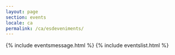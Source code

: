 ```yaml
---
layout: page
section: events
locale: ca
permalink: /ca/esdeveniments/
---
```


{% include eventsmessage.html %}
{% include eventslist.html %}
